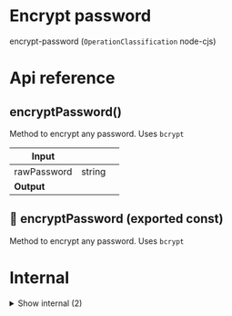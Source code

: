 # Encrypt password

encrypt-password (`OperationClassification` node-cjs)



# Api reference

## encryptPassword()

Method to encrypt any password. Uses `bcrypt`


| Input      |    |    |
| ---------- | -- | -- |
| rawPassword | string |  |
| **Output** |    |    |



## 📄 encryptPassword (exported const)

Method to encrypt any password. Uses `bcrypt`

# Internal

<details><summary>Show internal (2)</summary>
    
  # comparePassword()

Method to check if a raw password should be the same as the encrypted variant. Uses `bcrypt`


| Input      |    |    |
| ---------- | -- | -- |
| rawPassword | string |  |,| encryptedPassword | string |  |
| **Output** |    |    |



## 📄 comparePassword (exported const)

Method to check if a raw password should be the same as the encrypted variant. Uses `bcrypt`
  </details>

